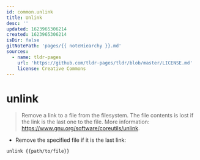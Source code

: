 ```yaml
---
id: common.unlink
title: Unlink
desc: ''
updated: 1623965306214
created: 1623965306214
isDir: false
gitNotePath: 'pages/{{ noteHiearchy }}.md'
sources:
  - name: tldr-pages
    url: 'https://github.com/tldr-pages/tldr/blob/master/LICENSE.md'
    license: Creative Commons
---
```

# unlink

> Remove a link to a file from the filesystem.
> The file contents is lost if the link is the last one to the file.
> More information: <https://www.gnu.org/software/coreutils/unlink>.

- Remove the specified file if it is the last link:

`unlink {{path/to/file}}`

